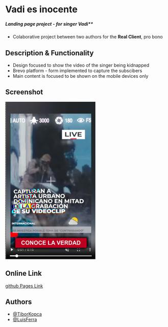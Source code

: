 # Vadi es inocente 
##### Landing page project - for singer Vadi**
- Colaborative project between two authors for the **Real Client**, pro bono

## Description & Functionality
- Design focused to show the video of the singer being kidnapped
- Brevo platform - form implemented to capture the subscibers
- Main content is focused to be shown on the mobile devices only

## Screenshot
![here](./screenshots/screenshot.png)

## Online Link
[github Pages Link](https://tiborkopca.github.io/Vadi_Inocente2024/)

## Authors

- [@TiborKopca](https://github.com/TiborKopca)
- [@LuisFerra](https://github.com/luisillo19)
